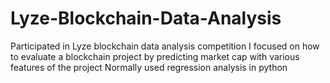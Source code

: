 # Lyze-Blockchain-Data-Analysis

Participated in Lyze blockchain data analysis competition
I focused on how to evaluate a blockchain project by predicting market cap with various features of the project
Normally used regression analysis in python
